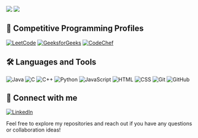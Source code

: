 ![](https://leetcard.jacoblin.cool/yadavkuldeep1017?ext=heatmap)
![](https://gfgstatscard.vercel.app/yadavkuldeep1017?theme=light)

## 🌟 Competitive Programming Profiles
[![LeetCode](https://img.shields.io/badge/LeetCode-Profile-orange?logo=leetcode)](https://leetcode.com/yadavkuldeep1017)
[![GeeksforGeeks](https://img.shields.io/badge/GeeksforGeeks-Profile-green?logo=geeksforgeeks)](https://auth.geeksforgeeks.org/user/yadavkuldeep1017/profile)
[![CodeChef](https://img.shields.io/badge/CodeChef-Profile-brown?logo=codechef)](https://www.codechef.com/users/yadavkuldeep10)


## 🛠️ Languages and Tools
![Java](https://img.shields.io/badge/-Java-000?&logo=Java&logoColor=007396)
![C](https://img.shields.io/badge/-C-000?&logo=C&logoColor=A8B9CC)
![C++](https://img.shields.io/badge/-C++-000?&logo=C%2B%2B&logoColor=00599C)
![Python](https://img.shields.io/badge/-Python-000?&logo=Python&logoColor=3776AB)
![JavaScript](https://img.shields.io/badge/-JavaScript-000?&logo=JavaScript&logoColor=F7DF1E)
![HTML](https://img.shields.io/badge/-HTML-000?&logo=HTML5)
![CSS](https://img.shields.io/badge/-CSS-000?&logo=CSS3)
![Git](https://img.shields.io/badge/-Git-000?&logo=Git)
![GitHub](https://img.shields.io/badge/-GitHub-000?&logo=GitHub)

## 🔗 Connect with me
[![LinkedIn](https://img.shields.io/badge/-LinkedIn-000?&logo=LinkedIn)](https://www.linkedin.com/in/kuldeep-yadav-8aa972233/)

Feel free to explore my repositories and reach out if you have any questions or collaboration ideas!
